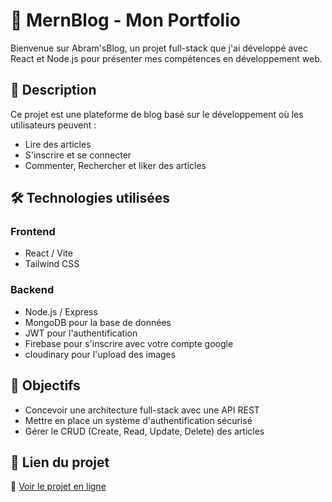 # 📝 MernBlog - Mon Portfolio  

Bienvenue sur Abram'sBlog, un projet full-stack que j'ai développé avec React et Node.js pour présenter mes compétences en développement web.  

## 📝 Description  
Ce projet est une plateforme de blog basé sur le développement où les utilisateurs peuvent :  
- Lire des articles  
- S'inscrire et se connecter  
- Commenter, Rechercher et liker des articles  

## 🛠️ Technologies utilisées  
### Frontend  
- React / Vite  
- Tailwind CSS  

### Backend  
- Node.js / Express  
- MongoDB pour la base de données  
- JWT pour l'authentification
- Firebase pour s'inscrire avec votre compte google
- cloudinary pour l'upload des images

## 🎯 Objectifs  
- Concevoir une architecture full-stack avec une API REST  
- Mettre en place un système d'authentification sécurisé  
- Gérer le CRUD (Create, Read, Update, Delete) des articles  
## 📌 Lien du projet  
🔗 [Voir le projet en ligne](https://mernblog1-1.onrender.com)
